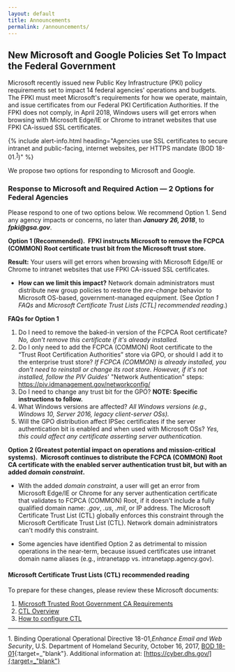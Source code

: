 ```yaml
---
layout: default
title: Announcements
permalink: /announcements/
---
```


## New Microsoft and Google Policies Set To Impact the Federal Government
<!--New requirements don't say anything about Google.-->
Microsoft recently issued new Public Key Infrastructure (PKI) policy requirements set to impact 14 federal agencies' operations and budgets.<!--Missions also?--> The FPKI must meet Microsoft's requirements for how we operate, maintain, and issue certificates from our Federal PKI Certification Authorities. If the FPKI does not comply, in April 2018, Windows users will get errors when browsing with Microsoft Edge/IE or Chrome to intranet websites that use FPKI CA-issued SSL certificates.

{% include alert-info.html heading="Agencies use SSL certificates to secure intranet and public-facing, internet websites, per HTTPS mandate (BOD 18-01.<sup>[1](#1)</sup>)" %} 

We propose two options for responding to Microsoft and Google. 

### Response to Microsoft and Required Action&nbsp;&mdash;&nbsp;2 Options for Federal Agencies
<!--This information doesn't say anything about responding to Google.-->
Please respond to one of two options below. We recommend Option 1. Send any agency impacts or concerns, no later than **_January 26, 2018_**, to **_fpki@gsa.gov_**. 

**Option 1 (Recommended).&nbsp;&nbsp;FPKI instructs Microsoft to remove the FCPCA (COMMON) Root certificate trust bit from the Microsoft trust store.**

**Result:** Your users will get errors when browsing with Microsoft Edge/IE or Chrome to intranet<!--internet also?--> websites that use FPKI CA-issued SSL certificates.

* **How can we limit this impact?** Network domain administrators must distribute new group policies to restore the _pre-change_ behavior to Microsoft OS-based, government-managed equipment. (See _Option 1 FAQs_ and _Microsoft Certificate Trust Lists [CTL] recommended reading_.) 

**FAQs for Option 1**

1. Do I need to remove the baked-in version of the FCPCA Root certificate?  _No, don't remove this certificate if it's already installed._
2. Do I only need to add the FCPCA (COMMON) Root certificate to the “Trust Root Certification Authorities” store via GPO, or should I add it to the enterprise trust store?  _If FCPCA (COMMON) is already installed, you don't need to reinstall or change its root store. However, if it's not installed, follow the PIV Guides_' "Network Authentication" steps: <https://piv.idmanagement.gov/networkconfig/>
3. Do I need to change any trust bit for the GPO? **NOTE: Specific instructions to follow.**<!--Will these be added?-->
4. What Windows versions are affected? _All Windows versions (e.g., Windows 10, Server 2016, legacy client-server OSs)._
5. Will the GPO distribution affect IPSec certificates if the server authentication bit is enabled and when used with Microsoft OSs? _Yes, this could affect any certificate asserting server authentication._<!--Correct interpretation? What does engineer do if there is a problem?-->

**Option 2 (Greatest potential impact on operations and mission-critical systems).&nbsp;&nbsp;Microsoft continues to distribute the FCPCA (COMMON) Root CA certificate with the enabled server authentication trust bit, but with an added _domain constraint_.**

* With the added _domain constraint_, a user will get an error from Microsoft Edge/IE or Chrome for any server authentication certificate that validates to FCPCA (COMMON) Root, if it doesn't include a fully qualified domain name: _.gov_, _.us_, _.mil_, or IP address. The Microsoft Certificate Trust List (CTL) globally enforces this constraint through the Microsoft Certificate Trust List (CTL). Network domain administrators can't modify this constraint. 

* Some agencies have identified Option 2 as detrimental to mission operations in the near-term, because issued certificates use intranet domain name aliases (e.g., intranetapp vs. intranetapp.agency.gov).

#### Microsoft Certificate Trust Lists (CTL) recommended reading

To prepare for these changes, please review these Microsoft documents:
1. [Microsoft Trusted Root Government CA Requirements](https://social.technet.microsoft.com/wiki/contents/articles/31635.microsoft-trusted-root-certificate-program-audit-requirements.aspx#Government_CA_Requirements)
2. [CTL Overview](https://msdn.microsoft.com/en-us/library/windows/desktop/aa376545(v=vs.85).aspx)
2. [How to configure CTL](https://technet.microsoft.com/en-us/library/dn265983.aspx)

-------
<a name="1">1</a>. Binding Operational Operational Directive 18-01,_Enhance Email and Web Security_, U.S. Department of Homeland Security, October 16, 2017, [BOD 18-01](https://cyber.dhs.gov/assets/report/bod-18-01.pdf){:target=_"blank"}. Additional information at: [https://cyber.dhs.gov/]{:target=_"blank"}<br>





